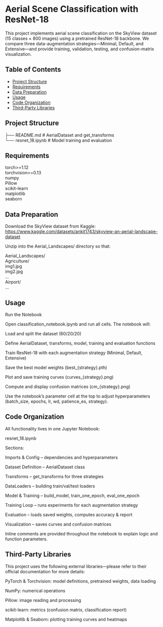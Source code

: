 # Aerial Scene Classification with ResNet-18

This project implements aerial scene classification on the SkyView dataset (15 classes × 800 images) using a pretrained ResNet-18 backbone. We compare three data-augmentation strategies—Minimal, Default, and Extensive—and provide training, validation, testing, and confusion-matrix visualization.

## Table of Contents

- [Project Structure](#project-structure)  
- [Requirements](#requirements)   
- [Data Preparation](#data-preparation)  
- [Usage](#usage)   
- [Code Organization](#code-organization)   
- [Third-Party Libraries](#third-party-libraries)  

## Project Structure

├── README.md # AerialDataset and get_transforms  
└── resnet_18.ipynb # Model training and evaluation

## Requirements

torch>=1.12  
torchvision>=0.13  
numpy  
Pillow  
scikit-learn  
matplotlib  
seaborn  

## Data Preparation
Download the SkyView dataset from Kaggle:  
https://www.kaggle.com/datasets/ankit1743/skyview-an-aerial-landscape-dataset  

Unzip into the Aerial_Landscapes/ directory so that:  

Aerial_Landscapes/  
  Agriculture/  
    img1.jpg  
    img2.jpg  
    ...  
  Airport/  
  ...  

## Usage
Run the Notebook

Open classification_notebook.ipynb and run all cells. The notebook will:

Load and split the dataset (60/20/20)

Define AerialDataset, transforms, model, training and evaluation functions

Train ResNet-18 with each augmentation strategy (Minimal, Default, Extensive)

Save the best model weights (best_{strategy}.pth)

Plot and save training curves (curves_{strategy}.png)

Compute and display confusion matrices (cm_{strategy}.png)

Use the notebook’s parameter cell at the top to adjust hyperparameters (batch_size, epochs, lr, wd, patience_es, strategy).

## Code Organization
All functionality lives in one Jupyter Notebook:

resnet_18.ipynb

Sections:

Imports & Config – dependencies and hyperparameters

Dataset Definition – AerialDataset class

Transforms – get_transforms for three strategies

DataLoaders – building train/val/test loaders

Model & Training – build_model, train_one_epoch, eval_one_epoch

Training Loop – runs experiments for each augmentation strategy

Evaluation – loads saved weights, computes accuracy & report

Visualization – saves curves and confusion matrices

Inline comments are provided throughout the notebook to explain logic and function parameters.

## Third-Party Libraries
This project uses the following external libraries—please refer to their official documentation for more details:

PyTorch & Torchvision: model definitions, pretrained weights, data loading

NumPy: numerical operations

Pillow: image reading and processing

scikit-learn: metrics (confusion matrix, classification report)

Matplotlib & Seaborn: plotting training curves and heatmaps

